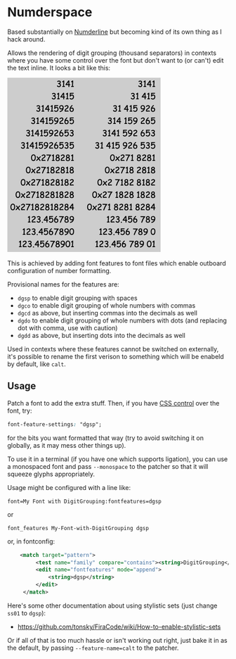 # Numderspace
Based substantially on [Numderline](https://github.com/trishume/numderline) but
becoming kind of its own thing as I hack around.

Allows the rendering of digit grouping (thousand separators) in contexts where
you have some control over the font but don't want to (or can't) edit the text
inline.  It looks a bit like this:

![sample](./sample.png)

This is achieved by adding font features to font files which enable outboard
configuration of number formatting.

Provisional names for the features are:
 - `dgsp` to enable digit grouping with spaces
 - `dgco` to enable digit grouping of whole numbers with commas
 - `dgcd` as above, but inserting commas into the decimals as well
 - `dgdo` to enable digit grouping of whole numbers with dots (and replacing dot with comma, use with caution)
 - `dgdd` as above, but inserting dots into the decimals as well

Used in contexts where these features cannot be switched on externally, it's
possible to rename the first verison to something which will be enabeld by
default, like `calt`.

## Usage
Patch a font to add the extra stuff.  Then, if you have [CSS
control](https://developer.mozilla.org/en-US/docs/Web/CSS/font-feature-settings)
over the font, try:

```CSS
font-feature-settings: "dgsp";
```
for the bits you want formatted that way (try to avoid switching it on
globally, as it may mess other things up).


To use it in a terminal (if you have one which supports ligation), you can use
a monospaced font and pass `--monospace` to the patcher so that it will
squeeze glyphs appropriately.

Usage might be configured with a line like:
```
font=My Font with DigitGrouping:fontfeatures=dgsp
```
or
```
font_features My-Font-with-DigitGrouping dgsp
```
or, in fontconfig:
```xml
    <match target="pattern">
         <test name="family" compare="contains"><string>DigitGrouping</string></test>
         <edit name="fontfeatures" mode="append">
             <string>dgsp</string>
         </edit>
     </match>
```

Here's some other documentation about using stylistic sets (just change `ss01` to `dgsp`):
 - https://github.com/tonsky/FiraCode/wiki/How-to-enable-stylistic-sets

Or if all of that is too much hassle or isn't working out right, just bake it
in as the default, by passing `--feature-name=calt` to the patcher.

